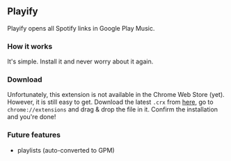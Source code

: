 ## Playify

Playify opens all Spotify links in Google Play Music.

### How it works

It's simple. Install it and never worry about it again.

### Download

Unfortunately, this extension is not available in the Chrome Web Store (yet). However, it is still easy to get. Download the latest `.crx` from [here](https://github.com/krmax44/Playify/releases/latest), go to `chrome://extensions` and drag & drop the file in it. Confirm the installation and you're done!

### Future features

 - playlists (auto-converted to GPM)
